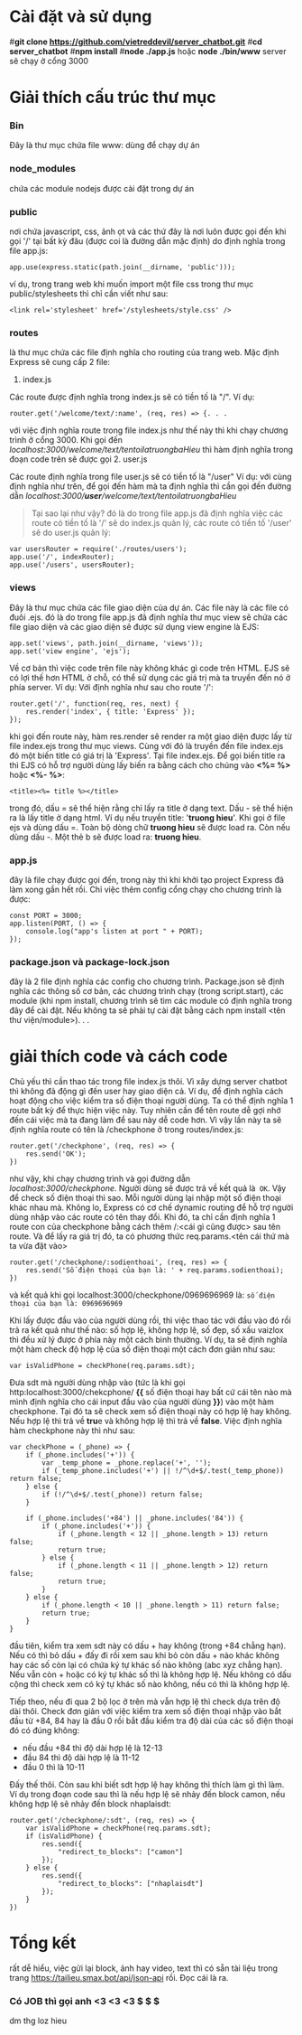 # Cài đặt và sử dụng #
#**git clone https://github.com/vietreddevil/server_chatbot.git**
#**cd server_chatbot**
#**npm install**
#**node ./app.js** hoặc **node ./bin/www**
server sẽ chạy ở cổng 3000

# Giải thích cấu trúc thư mục #
### Bin 
Đây là thư mục chứa file www: dùng để chạy dự án
### node_modules
chứa các module nodejs được cài đặt trong dự án
### public 
nơi chứa javascript, css, ảnh ọt và các thứ
đây là nơi luôn được gọi đến khi gọi '/' tại bất kỳ đâu (được coi là đường dẫn mặc định) do định nghĩa trong file app.js:
```
app.use(express.static(path.join(__dirname, 'public')));
```
ví dụ, trong trang web khi muốn import một file css trong thư mục public/stylesheets thì chỉ cần viết như sau:
```
<link rel='stylesheet' href='/stylesheets/style.css' />
```
### routes
là thư mục chứa các file định nghĩa cho routing của trang web. Mặc định Express sẽ cung cấp 2 file:
1. index.js

Các route được định nghĩa trong index.js sẽ  có tiền tố là "/".
Ví dụ: 
```
router.get('/welcome/text/:name', (req, res) => {. . .
```
với việc định nghĩa route trong file index.js như thế này thì khi chạy chương trình ở cổng 3000. Khi gọi đến *localhost:3000/welcome/text/tentoilatruongbaHieu* thì hàm định nghĩa trong đoạn code trên sẽ được gọi
2. user.js

Các route định nghĩa trong file user.js sẽ có tiền tố là "/user"
Ví dụ: với cùng định nghĩa như trên, để gọi đến hàm mà ta định nghĩa thì cần gọi đến đường dẫn *localhost:3000/**user**/welcome/text/tentoilatruongbaHieu*

>Tại sao lại như vậy?
đó là do trong file app.js đã định nghĩa việc các route có tiền tố là '/' sẽ do index.js quản lý, các route có tiền tố '/user' sẽ do user.js quản lý:
```var indexRouter = require('./routes/index');
var usersRouter = require('./routes/users');
app.use('/', indexRouter);
app.use('/users', usersRouter);
```
>
### views
Đây là thư mục chứa các file giao diện của dự án. Các file này là các file có đuôi .ejs. 
đó là do trong file app.js đã định nghĩa thư mục view sẽ chứa các file giao diện và các giao diện sẽ được sử dụng view engine là EJS:
```
app.set('views', path.join(__dirname, 'views'));
app.set('view engine', 'ejs');
```
Về cơ bản thì việc code trên file này không khác gì code trên HTML. EJS sẽ có lợi thế hơn HTML ở chỗ, có thể sử dụng các giá trị mà ta truyền đến nó ở phía server.
Ví dụ: 
Với định nghĩa như sau cho route '/':
```
router.get('/', function(req, res, next) {
    res.render('index', { title: 'Express' });
});
```
khi gọi đến route này, hàm res.render sẽ render ra một giao diện được lấy từ file index.ejs trong thư mục views. Cùng với đó là truyền đến file index.ejs đó một biến title có giá trị là 'Express'.
Tại file index.ejs. Để gọi biến title ra thì EJS có hỗ trợ người dùng lấy biến ra bằng cách cho chúng vào **<%= %>** hoặc **<%- %>**:
```
<title><%= title %></title>
```
trong đó, dấu = sẽ thể hiện rằng chỉ lấy ra title ở dạng text. Dấu - sẽ thể hiện ra là lấy title ở dạng html. Ví dụ nếu truyền title: '<b>truong hieu</b>'. Khi gọi ở file ejs và dùng dấu =. Toàn bộ dòng chữ <b>truong hieu</b> sẽ được load ra. Còn nếu dùng dấu -. Một thẻ b sẽ được load ra: **truong hieu**.

### app.js
đây là file chạy được gọi đến, trong này thì khi khởi tạo project Express đã làm xong gần hết rồi. Chỉ việc thêm config cổng chạy cho chương trình là được: 
```
const PORT = 3000;
app.listen(PORT, () => {
	console.log("app's listen at port " + PORT);
});
```
### package.json và package-lock.json
đây là 2 file định nghĩa các config cho chương trình.
Package.json sẽ định nghĩa các thông số cơ bản, các chương trình chạy (trong script.start), các module (khi npm install, chương trình sẽ tìm các module có định nghĩa trong đây để cài đặt. Nếu không ta sẽ phải tự cài đặt bằng cách npm install <tên thư viện/module>). . .

# giải thích code và cách code
Chủ yếu thì cần thao tác trong file index.js thôi. Vì xây dựng server chatbot thì không đả động gì đến user hay giao diện cả.
Ví dụ, để định nghĩa cách hoạt động cho việc kiểm tra số điện thoại người dùng. Ta có thể định nghĩa 1 route bất kỳ để thực hiện việc này. Tuy nhiên cần để tên route dễ gợi nhớ đến cái việc mà ta đang làm để sau này dễ code hơn.  Vì vậy lần này ta sẽ định nghĩa route có tên là /checkphone ở trong routes/index.js:
```
router.get('/checkphone', (req, res) => {
    res.send('OK');
})
```
như vậy, khi chạy chương trình và gọi đường dẫn *localhost:3000/checkphone*. Người dùng sẽ được trả về kết quả là```  OK ```.
Vậy để check số điện thoại thì sao. Mỗi người dùng lại nhập một số điện thoại khác nhau mà. 
Không lo, Express có cơ chế dynamic routing để hỗ trợ người dùng nhập vào các route có tên thay đổi. Khi đó, ta chỉ cần định nghĩa 1 route con của checkphone bằng cách thêm /:<cái gì cũng được> sau tên route. Và để lấy ra giá trị đó, ta có phương thức req.params.<tên cái thứ mà ta vừa đặt vào>
```
router.get('/checkphone/:sodienthoai', (req, res) => {
    res.send('Số điện thoại của bạn là: ' + req.params.sodienthoai);
})
```
và kết quả khi gọi localhost:3000/checkphone/0969696969 là:
``` số điện thoại của bạn là: 0969696969 ```

Khi lấy được đầu vào của người dùng rồi, thì việc thao tác với đầu vào đó rồi trả ra kết quả như thế nào: số hợp lệ, không hợp lệ, số đẹp, số xấu vaizlox thì đều xử lý được ở phía này một cách bình thường. Ví dụ, ta sẽ định nghĩa một hàm check độ hợp lệ của số điện thoại một cách đơn giản như sau:
```
var isValidPhone = checkPhone(req.params.sdt);
```
Đưa sdt mà người dùng nhập vào (tức là khi gọi http:localhost:3000/chekcphone/ **{{** số điện thoại hay bất cứ cái tên nào mà mình định nghĩa cho cái input đầu vào của người dùng **}}**) vào một hàm checkphone. Tại đó ta sẽ check xem số điện thoại này có hợp lệ hay không. Nếu hợp lệ thì trả về **tru**e  và không hợp lệ thì trả về **false**.
Việc định nghĩa hàm checkphone này thì như sau:
```
var checkPhone = (_phone) => {
    if (_phone.includes('+')) {
        var _temp_phone = _phone.replace('+', '');
        if (_temp_phone.includes('+') || !/^\d+$/.test(_temp_phone)) return false;
    } else {
        if (!/^\d+$/.test(_phone)) return false;
    }

    if (_phone.includes('+84') || _phone.includes('84')) {
        if (_phone.includes('+')) {
            if (_phone.length < 12 || _phone.length > 13) return false;
            return true;
        } else {
            if (_phone.length < 11 || _phone.length > 12) return false;
            return true;
        }
    } else {
        if (_phone.length < 10 || _phone.length > 11) return false;
        return true;
    }
}
```
đầu tiên, kiểm tra xem sdt này có dấu + hay không (trong +84 chẳng hạn). Nếu có thì bỏ dấu + đấy đi rồi xem sau khi bỏ còn dấu + nào khác không hay các số còn lại có chứa ký tự khác số nào không (abc xyz chẳng hạn). Nếu vẫn còn + hoặc có ký tự khác số thì là không hợp lệ. Nếu không có dấu cộng thì check xem có ký tự khác số nào không, nếu có thì là không hợp lệ.

Tiếp theo, nếu đi qua 2 bộ lọc ở trên mà vẫn hợp lệ thì check dựa trên độ dài thôi. Check đơn giản với việc kiểm tra xem số điện thoại nhập vào bắt đầu từ +84, 84 hay là đầu 0 rồi bắt đầu kiểm tra độ dài của các số điện thoại đó có đúng không:
* nếu đầu +84 thì độ dài hợp lệ là 12-13
* đầu 84 thì độ dài hợp lệ là 11-12
* đầu 0 thì là 10-11
 
Đấy thế thôi. Còn sau khi biết sdt hợp lệ hay không thì thích làm gì thì làm. Ví dụ trong đoạn code sau thì là nếu hợp lệ sẽ nhảy đến block camon, nếu không hợp lệ sẽ nhảy đến block nhaplaisdt:
```
router.get('/checkphone/:sdt', (req, res) => {
    var isValidPhone = checkPhone(req.params.sdt);
    if (isValidPhone) {
        res.send({
            "redirect_to_blocks": ["camon"]
        });
    } else {
        res.send({
            "redirect_to_blocks": ["nhaplaisdt"]
        });
    }
})
```

# Tổng kết
rất dễ hiểu, việc gửi lại block, ảnh hay video, text thì có sẵn tài liệu trong trang https://tailieu.smax.bot/api/json-api rồi. Đọc cái là ra.
### Có JOB thì gọi anh <3 <3 <3 $ $ $

dm thg loz hieu












